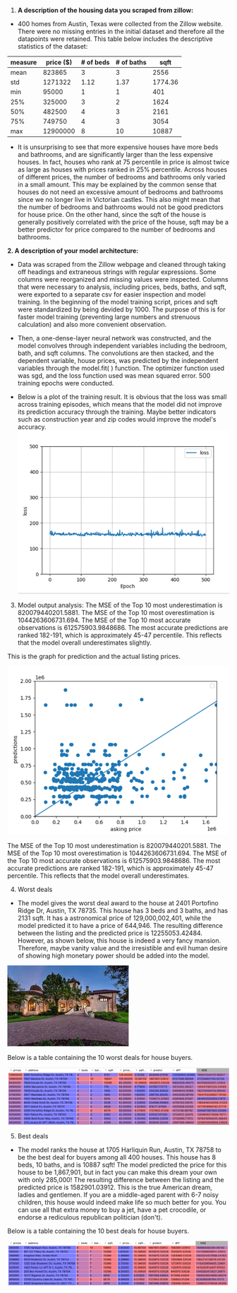 1. **A description of the housing data you scraped from zillow:**
- 400 homes from Austin, Texas were collected from the Zillow website. There were no missing entries in the initial dataset and therefore all the datapoints were retained. This table below includes the descriptive statistics of the dataset: 

| measure | price ($) | # of beds | # of baths | sqft |
|---------|-------|-----------|------------|------|
| mean    | 823865     | 3  |      3      |    2556  |
| std     |  1271322|    1.12   |     1.37       |    1774.36  |
| min     | 95000 |      1    |    1        |   401   |
| 25%     |  325000|     3 |       2     |  1624    |
| 50%     |482500       |  4     |  3          |  2161    |
| 75%     |749750       |    4   |   3         | 3054     |
| max     |12900000       |  8  |     10       |    10887  |

- It is unsurprising to see that more expensive houses have more beds and bathrooms, and are significantly larger than the less expensive houses. In fact, houses who rank at 75 percentile in price is almost twice as large as houses with prices ranked in 25% percentile. Across houses of different prices, the number of bedrooms and bathrooms only varied in a small amount. This may be explained by the common sense that houses do not need an excessive amount of bedrooms and bathrooms since we no longer live in Victorian castles. This also might mean that the number of bedrooms and bathrooms would not be good predictors for house price. On the other hand, since the sqft of the house is generally positively correlated with the price of the house, sqft may be a better predictor for price compared to the number of bedrooms and bathrooms.


**2. A description of your model architecture:**
- Data was scraped from the Zillow webpage and cleaned through taking off headings and extraneous strings with regular expressions. Some columns were reorganized and missing values were inspected. Columns that were necessary to analysis, including prices, beds, baths, and sqft, were exported to a separate csv for easier inspection and model training. In the beginning of the model training script, prices and sqft were standardized by being devided by 1000. The purpose of this is for faster model training (preventing large numbers and strenuous calculation) and also more convenient observation. 

- Then, a one-dense-layer neural network was constructed, and the model convolves through independent variables including the bedroom, bath, and sqft columns. The convolutions are then stacked, and the dependent variable, house prices, was predicted by the independent variables through the model.fit( ) function. The optimizer function used was sgd, and the loss function used was mean squared error. 500 training epochs were conducted. 

- Below is a plot of the training result. It is obvious that the loss was small across training episodes, which means that the model did not improve its prediction accuracy through the training. Maybe better indicators such as construction year and zip codes would improve the model's accuracy.
![.](training.png)

3. Model output analysis:
The MSE of the Top 10 most underestimation is 820079440201.5881. The MSE of the Top 10 most overestimation is 1044263606731.694. The MSE of the Top 10 most accurate observations is 612575903.9848686. The most accurate predictions are ranked 182-191, which is approximately 45-47 percentile. This reflects that the model overall underestimates slightly. 

This is the graph for prediction and the actual listing prices.

![.](predict.png)


The MSE of the Top 10 most underestimation is 820079440201.5881. The MSE of the Top 10 most overestimation is 1044263606731.694. The MSE of the Top 10 most accurate observations is 612575903.9848686. The most accurate predictions are ranked 182-191, which is approximately 45-47 percentile. This reflects that the model overall underestimates.  

4. Worst deals
- The model gives the worst deal award to the house at 2401 Portofino Ridge Dr, Austin, TX 78735. This house has 3 beds and 3 baths, and has 2131 sqft. It has a astronomical price of 129,000,002,401, while the model predicted it to have a price of 644,946. The resulting difference between the listing and the predicted price is 12255053.42484. However, as shown below, this house is indeed a very fancy mansion. Therefore, maybe vanity value and the irresistible and evil human desire of showing high monetary power should be added into the model. 

![.](download.jpg)

Below is a table containing the 10 worst deals for house buyers. 

![.](worst.png)

5. Best deals
- The model ranks the house at 1705 Harliquin Run, Austin, TX 78758 to be the best deal for buyers among all 400 houses. This house has 8 beds, 10 baths, and is 10887 sqft! The model predicted the price for this house to be 1,867,901, but in fact you can make this dream your own with only 285,000! The resulting difference between the listing and the predicted price is 1582901.03912. This is the true American dream, ladies and gentlemen. If you are a middle-aged parent with 6-7 noisy children, this house would indeed make life so much better for you. You can use all that extra money to buy a jet, have a pet crocodile, or endorse a rediculous republican politician (don't).

Below is a table containing the 10 best deals for house buyers. 

![.](best.png)



